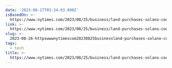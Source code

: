 ```yaml
---
date: '2023-08-27T03:34:03.000Z'
isBasedOn: >-
  https://www.nytimes.com/2023/08/25/business/land-purchases-solano-county.html?smid=nytcore-ios-share&referringSource=articleShare
link: >-
  https://www.nytimes.com/2023/08/25/business/land-purchases-solano-county.html?smid=nytcore-ios-share&referringSource=articleShare
slug: >-
  2023-08-26-httpswwwnytimescom20230825businessland-purchases-solano-countyhtmlsmidnytcore-ios-shareandreferringsourcearticleshare
tags:
  - tech
title: >-
  https://www.nytimes.com/2023/08/25/business/land-purchases-solano-county.html?smid=nytcore-ios-share&referringSource=articleShare
---
```


